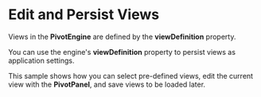 Edit and Persist Views
======================

Views in the **PivotEngine** are defined by the **viewDefinition** property.

You can use the engine's **viewDefinition** property to persist views as application settings.

This sample shows how you can select pre-defined views, edit the current view with the **PivotPanel**,
and save views to be loaded later.